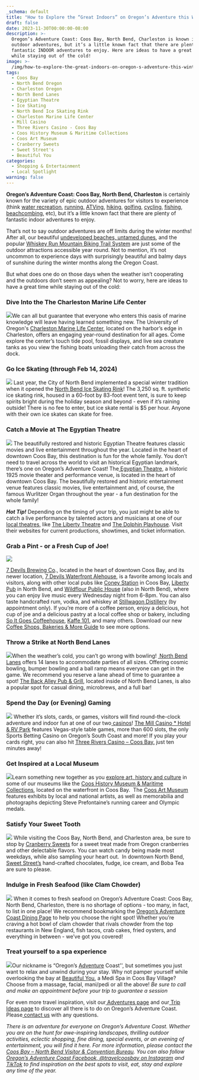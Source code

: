```yaml
---
_schema: default
title: "How to Explore the “Great Indoors” on Oregon’s Adventure this Winter!\_"
draft: false
date: 2023-11-30T00:00:00-08:00
description: >-
  Oregon’s Adventure Coast: Coos Bay, North Bend, Charleston is known its
  outdoor adventures, but it’s a little known fact that there are plenty of
  fantastic INDOOR adventures to enjoy. Here are ideas to have a great time
  while staying out of the cold!
image: >-
  /img/how-to-explore-the-great-indoors-on-oregon-s-adventure-this-winter-blog-695x322-jpg.png
tags:
  - Coos Bay
  - North Bend Oregon
  - Charleston Oregon
  - North Bend Lanes
  - Egyptian Theatre
  - Ice Skating
  - North Bend Ice Skating Rink
  - Charleston Marine Life Center
  - Mill Casino
  - Three Rivers Casino - Coos Bay
  - Coos History Museum & Maritime Collections
  - Coos Art Museum
  - Cranberry Sweets
  - Sweet Street's
  - Beautiful You
categories:
  - Shopping & Entertainment
  - Local Spotlight
warning: false
---
```

**Oregon’s Adventure Coast: Coos Bay, North Bend, Charleston** is certainly known for the variety of epic outdoor adventures for visitors to experience (think [<u>water recreation</u>](https://www.oregonsadventurecoast.com/water-recreation), [<u>running,</u>](https://www.oregonsadventurecoast.com/running) [<u>ATVing</u>](https://www.oregonsadventurecoast.com/atv-motorsports), [<u>hiking</u>](https://www.oregonsadventurecoast.com/hiking-walking), [<u>golfing</u>](https://www.oregonsadventurecoast.com/golfing), [<u>cycling</u>](https://www.oregonsadventurecoast.com/cycling), [<u>fishing</u>](https://www.oregonsadventurecoast.com/fishing), [<u>beachcombing</u>](https://www.oregonsadventurecoast.com/undeveloped-beaches/), etc), but it’s a little known fact that there are plenty of fantastic indoor adventures to enjoy.

That’s not to say outdoor adventures are off limits during the winter months! After all, our beautiful [<u>undeveloped beaches, </u>](https://www.oregonsadventurecoast.com/undeveloped-beaches)[<u>untamed dunes</u>](https://www.oregonsadventurecoast.com/untamed-dunes), and the popular [<u>Whiskey Run Mountain Biking Trail System</u>](https://www.mtbproject.com/directory/8019222/whiskey-run-trails) are just some of the outdoor attractions accessible year round. Not to mention, it’s not uncommon to experience days with surprisingly beautiful and balmy days of sunshine during the winter months along the Oregon Coast.&nbsp;

But what does one do on those days when the weather isn’t cooperating and the outdoors don’t seem as appealing? Not to worry, here are ideas to have a great time while staying out of the cold:

### Dive Into the The Charleston Marine Life Center

![](/img/charleston-marine-life-blog-695x322-jpg.jpg)We can all but guarantee that everyone who enters this oasis of marine knowledge will leave having learned something new. The University of Oregon's [<u>Charleston Marine Life Center</u>](https://cmlc.uoregon.edu/), located on the harbor’s edge in Charleston, offers an engaging year-round destination for all ages. Come explore the center’s touch tide pool, fossil displays, and live sea creature tanks as you view the fishing boats unloading their catch from across the dock.&nbsp;

### Go Ice Skating (through Feb 14, 2024)

![](/img/ice-skating-oregon-coast-695x322-jpg.jpg)
Last year, the City of North Bend implemented a special winter tradition when it opened the [<u>North Bend Ice Skating Rink</u>](https://www.oregonsadventurecoast.com/event/ice-skating-in-north-bend/)! The 3,250 sq. ft. synthetic ice skating rink, housed in a 60-foot by 83-foot event tent, is sure to keep spirits bright during the holiday season and beyond - even if it’s raining outside! There is no fee to enter, but ice skate rental is $5 per hour. Anyone with their own ice skates can skate for free.

### **Catch a Movie at The Egyptian Theatre**

![](/img/Egyptian-theater-blog-695x322.jpg)
The beautifully restored and historic Egyptian Theatre features classic movies and live entertainment throughout the year. Located in the heart of downtown Coos Bay, this destination is fun for the whole family. You don’t need to travel across the world to visit an historical Egyptian landmark, there’s one on Oregon’s Adventure Coast! The[<u> Egyptian Theatre,</u>](http://egyptiantheatreoregon.com/) a historic 1925 movie theater and performance venue, is located in the heart of downtown Coos Bay. The beautifully restored and historic entertainment venue features classic movies, live entertainment and, of course, the famous Wurlitzer Organ throughout the year - a fun destination for the whole family!

***Hot Tip!*** Depending on the timing of your trip, you just might be able to catch a live performance by talented actors and musicians at one of our [<u>local theatres,</u>](https://www.oregonsadventurecoast.com/theatres) like [<u>The Liberty Theatre</u>](http://thelibertytheatre.org/) and [<u>The Dolphin Playhouse</u>](https://thedolphinplayhouse.com/). Visit their websites for current productions, showtimes, and ticket information.

### **Grab a Pint - or a Fresh Cup of Joe!**

![](/img/coffee-oregon-coast-695x322-jpg.jpg)

[<u>7 Devils Brewing Co</u>](https://7devilsbrewery.com/)., located in the heart of downtown Coos Bay, and its newer location, [<u>7 Devils Waterfront Alehouse</u>](https://7devilsbrewery.com/waterfront-ale-house/), is a favorite among locals and visitors, along with other local pubs like [<u>Coney Station</u>](https://www.facebook.com/ConeyStation) in Coos Bay, [<u>Liberty Pub</u>](https://www.thelibpub.com/) in North Bend, and [<u>Wildflour Public House</u>](https://www.wildflourpub.com/home) (also in North Bend), where you can enjoy live music every Wednesday night from 6-8pm. You can also taste handcrafted rum, vodka, and whiskey at [<u>Stillwagon Distillery</u>](https://www.stillwagondistillery.com/) (by appointment only). If you’re more of a coffee person, enjoy a delicious, hot cup of joe and a delicious pastry at a local coffee shop or bakery, including [<u>So It Goes Coffeehouse</u>](https://www.soitgoescoffee.com/), [<u>Kaffe 101</u>](https://www.facebook.com/kaffe.101/), and many others. Download our new [<u>Coffee Shops, Bakeries &amp; More Guide</u>](https://www.oregonsadventurecoast.com/img/coffeeshops-bakery-11-23.pdf) to see more options.&nbsp;

### **Throw a Strike at North Bend Lanes**

![](/img/Collage-Two-Images-Bowling.jpg)When the weather’s cold, you can’t go wrong with bowling! [<u>&nbsp;North Bend Lanes</u>](https://northbendlanes.com/) offers 14 lanes to accommodate parties of all sizes. Offering cosmic bowling, bumper bowling and a ball ramp means everyone can get in the game. We recommend you reserve a lane ahead of time to guarantee a spot! [<u>The Back Alley Pub &amp; Grill</u>](https://northbendlanes.com/Back-Alley-Pub-Grill), located inside of North Bend Lanes, is also a popular spot for casual dining, microbrews, and a full bar!

### **Spend the Day (or Evening) Gaming**

![](/img/casino-slotmachine-03.jpg)
Whether it’s slots, cards, or games, visitors will find round-the-clock adventure and indoor fun at one of our two[<u> casinos</u>](https://oregonsadventurecoast.netlify.app/blog/try-your-luck-on-oregon-s-adventure-coast/)! [<u>The Mill Casino * Hotel &amp; RV Park</u>](https://www.themillcasino.com/) features Vegas-style table games, more than 600 slots, the only Sports Betting Casino on Oregon’s South Coast and more! If you play your cards right, you can also hit [<u>Three Rivers Casino – Coos Bay,</u>](https://www.threeriverscasino.com/coos-bay-casino) just ten minutes away!

### **Get Inspired at a Local Museum**

![](/img/Coos%20History%20-%20Mom%20Daughter%20695x322.jpg)Learn something new together as you [<u>explore art, history and culture</u>](https://www.oregonsadventurecoast.com/art-history-culture/) in some of our museums like the [<u>Coos History Museum &amp; Maritime Collections</u>](https://cooshistory.org/), located on the waterfront in Coos Bay.&nbsp; The [<u>Coos Art Museum</u>](https://www.coosart.org/) features exhibits by local and national artists, as well as memorabilia and photographs depicting Steve Prefontaine’s running career and Olympic medals.

### **Satisfy Your Sweet Tooth**

![](/img/Cranberry%20Sweets%20blog-695x322.jpg)
While visiting the Coos Bay, North Bend, and Charleston area, be sure to stop by [<u>Cranberry Sweets</u>](https://cranberrysweets.com/) for a sweet treat made from Oregon cranberries and other delectable flavors. You can watch candy being made most weekdays, while also sampling your heart out.&nbsp; In downtown North Bend, [<u>Sweet Street’s</u>](https://www.sweetstreetcandyshop.com/) hand-crafted chocolates, fudge, ice cream, and Boba Tea are sure to please.

### **Indulge in Fresh Seafood (like Clam Chowder)**


![](/img/shark-bites-chowder-cropped.jpg)
When it comes to fresh seafood on Oregon’s Adventure Coast: Coos Bay, North Bend, Charleston, there is no shortage of options - too many, in fact, to list in one place! We recommend bookmarking the [<u>Oregon’s Adventure Coast Dining Page</u>](https://www.oregonsadventurecoast.com/dining/) to help you choose the right spot! Whether you’re craving a hot bowl of clam chowder that rivals chowder from the top restaurants in New England, fish tacos, crab cakes, fried oysters, and everything in between - we’ve got you covered!&nbsp;&nbsp;

### **Treat yourself to a spa experience**

![](/img/spa-coos-bay-blog-695x322-jpg.jpg)Our nickname is “Oregon’s <u>Adventure</u> Coast'', but sometimes you just want to relax and unwind during your stay. Why not pamper yourself while overlooking the bay at [<u>Beautiful You</u>](https://beautifulyoupnw.net/), a Medi Spa in Coos Bay Village? Choose from a massage, facial, mani/pedi or all the above! *Be sure to call and make an appointment before your trip to guarantee a session*

For even more travel inspiration, visit our[<u> Adventures page</u>](https://www.oregonsadventurecoast.com/adventures) and our[<u> Trip Ideas page</u>](https://www.oregonsadventurecoast.com/tripideas) to discover all there is to do on Oregon’s Adventure Coast. Please[<u> contact us</u>](https://www.oregonsadventurecoast.com/contact/) with any questions.

*There is an adventure for everyone on Oregon’s Adventure Coast. Whether you are on the hunt for awe-inspiring landscapes, thrilling outdoor activities, eclectic shopping, fine dining, special events, or an evening of entertainment, you will find it here. For more information, please contact the*[*<u> Coos Bay – North Bend Visitor &amp; Convention Bureau</u>*](https://www.oregonsadventurecoast.com/contact/)*. You can also follow*[*<u> Oregon’s Adventure Coast Facebook,</u>*](https://www.facebook.com/OregonsAdventureCoast/)[*<u> @travelcoosbay on Instagram</u>*](https://www.instagram.com/travelcoosbay/) *and*[*<u> TikTok</u>*](https://www.tiktok.com/@oregonsadventurecoast?lang=en) *to find inspiration on the best spots to visit, eat, stay and explore any time of the year.*